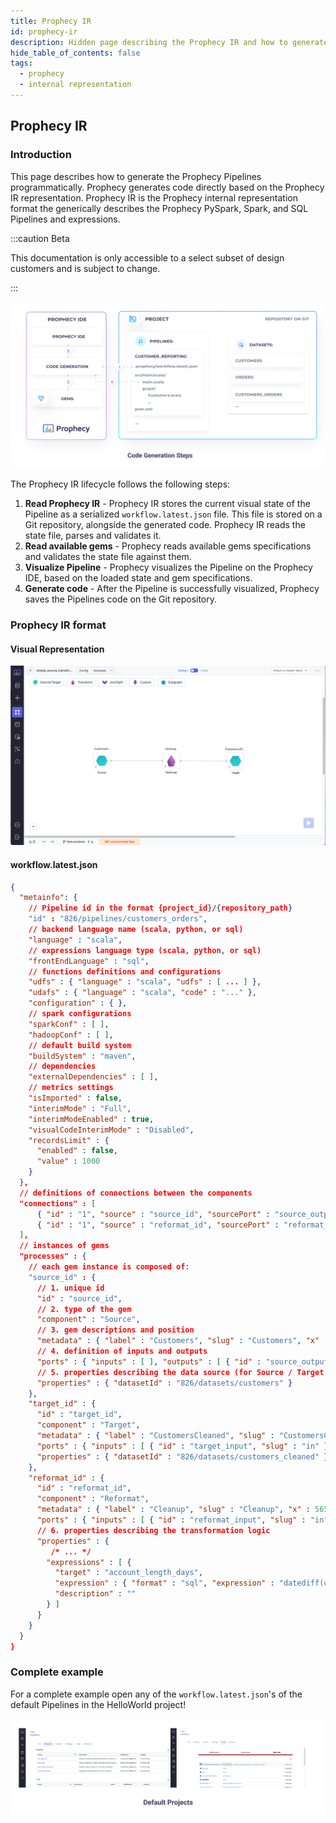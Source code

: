```yaml
---
title: Prophecy IR
id: prophecy-ir
description: Hidden page describing the Prophecy IR and how to generate the Prophecy Pipelines using an API
hide_table_of_contents: false
tags:
  - prophecy
  - internal representation
---
```


## Prophecy IR

### Introduction

This page describes how to generate the Prophecy Pipelines programmatically. Prophecy generates code directly based on
the Prophecy IR representation. Prophecy IR is the Prophecy internal representation format the generically describes
the Prophecy PySpark, Spark, and SQL Pipelines and expressions.

:::caution Beta

This documentation is only accessible to a select subset of design customers and is subject to change.

:::

![Code Generation Steps](img/code-generation-steps.png)

The Prophecy IR lifecycle follows the following steps:

1. **Read Prophecy IR** - Prophecy IR stores the current visual state of the Pipeline as a
   serialized `workflow.latest.json` file. This file is stored on a Git repository, alongside the generated code.
   Prophecy IR reads the state file, parses and validates it.
2. **Read available gems** - Prophecy reads available gems specifications and validates the state file against them.
3. **Visualize Pipeline** - Prophecy visualizes the Pipeline on the Prophecy IDE, based on the loaded state and gem
   specifications.
4. **Generate code** - After the Pipeline is successfully visualized, Prophecy saves the Pipelines code on the Git
   repository.

### Prophecy IR format

#### Visual Representation

![Simple Pipeline](img/simple-pipeline.png)

#### workflow.latest.json

```json lines
{
  "metainfo": {
    // Pipeline id in the format {project_id}/{repository_path}
    "id" : "826/pipelines/customers_orders",
    // backend language name (scala, python, or sql)
    "language" : "scala",
    // expressions language type (scala, python, or sql)
    "frontEndLanguage" : "sql",
    // functions definitions and configurations
    "udfs" : { "language" : "scala", "udfs" : [ ... ] },
    "udafs" : { "language" : "scala", "code" : "..." },
    "configuration" : { },
    // spark configurations
    "sparkConf" : [ ],
    "hadoopConf" : [ ],
    // default build system
    "buildSystem" : "maven",
    // dependencies
    "externalDependencies" : [ ],
    // metrics settings
    "isImported" : false,
    "interimMode" : "Full",
    "interimModeEnabled" : true,
    "visualCodeInterimMode" : "Disabled",
    "recordsLimit" : {
      "enabled" : false,
      "value" : 1000
    }
  },
  // definitions of connections between the components
  "connections" : [
      { "id" : "1", "source" : "source_id", "sourcePort" : "source_output", "target" : "reformat_id", "targetPort" : "reformat_input" },
      { "id" : "1", "source" : "reformat_id", "sourcePort" : "reformat_output", "target" : "target_id", "targetPort" : "target_input" }
  ],
  // instances of gems
  "processes" : {
    // each gem instance is composed of:
    "source_id" : {
      // 1. unique id
      "id" : "source_id",
      // 2. type of the gem
      "component" : "Source",
      // 3. gem descriptions and position
      "metadata" : { "label" : "Customers", "slug" : "Customers", "x" : 120, "y" : 320, /* ... */ },
      // 4. definition of inputs and outputs
      "ports" : { "inputs" : [ ], "outputs" : [ { "id" : "source_output", "slug" : "out" } ] },
      // 5. properties describing the data source (for Source / Target only)
      "properties" : { "datasetId" : "826/datasets/customers" }
    },
    "target_id" : {
      "id" : "target_id",
      "component" : "Target",
      "metadata" : { "label" : "CustomersCleaned", "slug" : "CustomersCleaned", "x" : 1370, "y" : 220 },
      "ports" : { "inputs" : [ { "id" : "target_input", "slug" : "in" } ], "outputs" : [ ], /* ... */ },
      "properties" : { "datasetId" : "826/datasets/customers_cleaned" }
    },
    "reformat_id" : {
      "id" : "reformat_id",
      "component" : "Reformat",
      "metadata" : { "label" : "Cleanup", "slug" : "Cleanup", "x" : 565, "y" : 220, /* ... */ },
      "ports" : { "inputs" : [ { "id" : "reformat_input", "slug" : "in" } ], "outputs" : [ { "id" : "reformat_output", "slug" : "out" } ] /* ... */ },
      // 6. properties describing the transformation logic
      "properties" : {
         /* ... */
        "expressions" : [ {
          "target" : "account_length_days",
          "expression" : { "format" : "sql", "expression" : "datediff(current_date(), account_open_date)" },
          "description" : ""
        } ]
      }
    }
  }
}
```

### Complete example

For a complete example open any of the `workflow.latest.json`'s of the default Pipelines in the HelloWorld project!

![Example Pipelines](img/example-pipelines.png)
